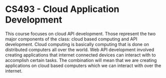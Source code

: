 # CS493 - Cloud Application Development
This course focuses on cloud API development. Those represent the two major components of the class: cloud based computing and API development. Cloud computing is basically computing that is done on distributed computers all over the world. Web API development involved creating applications that internet connected devices can interact with to accomplish certain tasks. The combination will mean that we are creating applications on cloud based computers which we can interact with over the internet.
